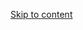 [Skip to content](https://github.com/algorithm-visualizer/algorithm-visualizer/wiki/Randomize.Double#start-of-content)